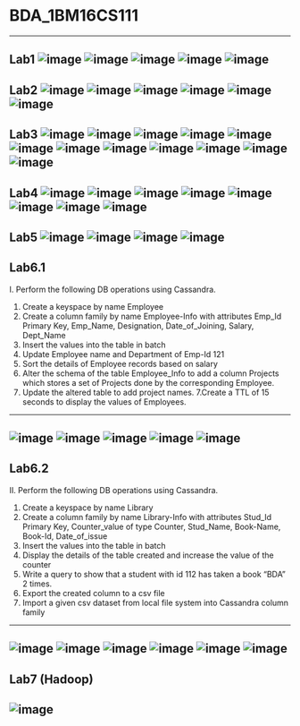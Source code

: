 # BDA_1BM16CS111
---
Lab1
![image](https://user-images.githubusercontent.com/37868833/94106250-a9594b00-fe58-11ea-9098-58ae2d627168.png)
![image](https://user-images.githubusercontent.com/37868833/94106254-ad856880-fe58-11ea-91f2-11bf9e2238fe.png)
![image](https://user-images.githubusercontent.com/37868833/94106257-b0805900-fe58-11ea-8cb9-75fa5f609006.png)
![image](https://user-images.githubusercontent.com/37868833/94106532-36040900-fe59-11ea-8fe7-6927e35c3fea.png)
![image](https://user-images.githubusercontent.com/37868833/94110821-d4e03380-fe60-11ea-8ef0-a47c5d86aedc.png)
---
Lab2
![image](https://user-images.githubusercontent.com/37868833/94795260-bba82b80-03fa-11eb-8a0b-2450b9147260.png)
![image](https://user-images.githubusercontent.com/37868833/94795269-be0a8580-03fa-11eb-84f6-3c5902ab9dfc.png)
![image](https://user-images.githubusercontent.com/37868833/94795272-c1057600-03fa-11eb-9c2a-790793b7ed1f.png)
![image](https://user-images.githubusercontent.com/37868833/94794716-e47bf100-03f9-11eb-8229-9999f4151f07.png)
![image](https://user-images.githubusercontent.com/37868833/94807284-1054a200-040d-11eb-9363-79e71d5976ad.png)
![image](https://user-images.githubusercontent.com/37868833/94807307-18acdd00-040d-11eb-97f7-2553ae2a9c32.png)
---
Lab3
![image](https://user-images.githubusercontent.com/37868833/95450446-edce0600-0983-11eb-9ad2-95290d94b0aa.png)
![image](https://user-images.githubusercontent.com/37868833/95450483-fb838b80-0983-11eb-883e-9a0966d72dd2.png)
![image](https://user-images.githubusercontent.com/37868833/95450537-0dfdc500-0984-11eb-8edc-d9a26620d617.png)
![image](https://user-images.githubusercontent.com/37868833/95450587-1d7d0e00-0984-11eb-9514-19009f922b5d.png)
![image](https://user-images.githubusercontent.com/37868833/95450651-35ed2880-0984-11eb-8efe-c68411d9f9e0.png)
![image](https://user-images.githubusercontent.com/37868833/95450721-53ba8d80-0984-11eb-9486-8bd56ce767d7.png)
![image](https://user-images.githubusercontent.com/37868833/95450781-6af97b00-0984-11eb-82b9-5e56f7956176.png)
![image](https://user-images.githubusercontent.com/37868833/95450838-8795b300-0984-11eb-9f5d-228cf12bf4c2.png)
![image](https://user-images.githubusercontent.com/37868833/95450895-9d0add00-0984-11eb-9240-67653fe28960.png)
![image](https://user-images.githubusercontent.com/37868833/95450977-c1ff5000-0984-11eb-91b0-45924b0f1e30.png)
![image](https://user-images.githubusercontent.com/37868833/98209576-2d791500-1f65-11eb-8978-a2897fc219f6.png)
![image](https://user-images.githubusercontent.com/37868833/98209590-34078c80-1f65-11eb-827a-e20352ab653f.png)
---
Lab4
![image](https://user-images.githubusercontent.com/37868833/96108807-a1db0e00-0efb-11eb-8599-6dd05da3f08f.png)
![image](https://user-images.githubusercontent.com/37868833/96108842-aef7fd00-0efb-11eb-8008-8b4a8b3b9627.png)
![image](https://user-images.githubusercontent.com/37868833/96108914-c33bfa00-0efb-11eb-8c36-7a135e901771.png)
![image](https://user-images.githubusercontent.com/37868833/96108990-d3ec7000-0efb-11eb-9b61-e90bb65277d6.png)
![image](https://user-images.githubusercontent.com/37868833/96109034-e1a1f580-0efb-11eb-978b-d4fdd8bba513.png)
![image](https://user-images.githubusercontent.com/37868833/96109078-ed8db780-0efb-11eb-84e1-dba87cb32356.png)
![image](https://user-images.githubusercontent.com/37868833/96111546-f469f980-0efe-11eb-884f-bcbbb67f7afd.png)
![image](https://user-images.githubusercontent.com/37868833/96111508-e61bdd80-0efe-11eb-8055-a7a2f11a9425.png)
---
Lab5
![image](https://user-images.githubusercontent.com/37868833/97568799-18543180-1a0d-11eb-9a33-b6882e851b54.png)
![image](https://user-images.githubusercontent.com/37868833/97568836-1ab68b80-1a0d-11eb-9632-a196b5ab1232.png)
![image](https://user-images.githubusercontent.com/37868833/97568858-1c804f00-1a0d-11eb-8662-c4746eb05e9c.png)
![image](https://user-images.githubusercontent.com/37868833/98209604-3964d700-1f65-11eb-8d5c-da40227ddc87.png)
---
Lab6.1
---

I. Perform the following  DB operations using Cassandra. 
1. Create  a keyspace by name Employee
2. Create a column family by name Employee-Info with attributes 
    Emp_Id Primary Key, Emp_Name, Designation, Date_of_Joining, Salary,   
    Dept_Name
3. Insert the values into the table in batch
3.  Update Employee name and Department of Emp-Id 121
4. Sort the details of Employee records based on salary
5. Alter the schema of the table Employee_Info to add a column Projects which stores a set of Projects done by the corresponding Employee.
6. Update the altered table to add project names.
7.Create a TTL of 15 seconds to display the values of Employees.

---
![image](https://user-images.githubusercontent.com/37868833/98233668-645f2300-1f85-11eb-8c0b-9348edce7cb9.png)
![image](https://user-images.githubusercontent.com/37868833/98239966-c53f2900-1f8e-11eb-97ac-2319b77b96ac.png)
![image](https://user-images.githubusercontent.com/37868833/98233742-79d44d00-1f85-11eb-93d0-a0a10f636b2f.png)
![image](https://user-images.githubusercontent.com/37868833/98233879-9ec8c000-1f85-11eb-8573-97a10c85d587.png)
![image](https://user-images.githubusercontent.com/37868833/98233938-b43dea00-1f85-11eb-9f17-7528ac520162.png)
---
Lab6.2
---

II. Perform the following  DB operations using Cassandra.
1. Create  a keyspace by name Library
2. Create a column family by name Library-Info with attributes 
     Stud_Id Primary Key,
     Counter_value of type Counter,
    Stud_Name, Book-Name, Book-Id, Date_of_issue
3. Insert the values into the table in batch
3.  Display the details of the table created and increase the value of the counter 
4. Write a query to show that a student with id 112 has taken a book “BDA” 2 times.
5. Export the created column to a csv file
6. Import a given csv dataset from local file system into Cassandra column family

---
![image](https://user-images.githubusercontent.com/37868833/98232071-3547b200-1f83-11eb-91d4-254e21237959.png)
![image](https://user-images.githubusercontent.com/37868833/98232154-51e3ea00-1f83-11eb-9712-92f9b69b5606.png)
![image](https://user-images.githubusercontent.com/37868833/98232235-6c1dc800-1f83-11eb-8686-a23145a87929.png)
![image](https://user-images.githubusercontent.com/37868833/98232379-98394900-1f83-11eb-9db7-e5d3c33a8909.png)
![image](https://user-images.githubusercontent.com/37868833/98232693-f9f9b300-1f83-11eb-80d8-6d17b84df825.png)
![image](https://user-images.githubusercontent.com/37868833/98232552-cae34180-1f83-11eb-89cc-567fb3c119ab.png)
---
Lab7 (Hadoop)
---
![image](https://user-images.githubusercontent.com/37868833/100344635-22b31c80-3007-11eb-90eb-c7036b6f9f9d.png)
---

